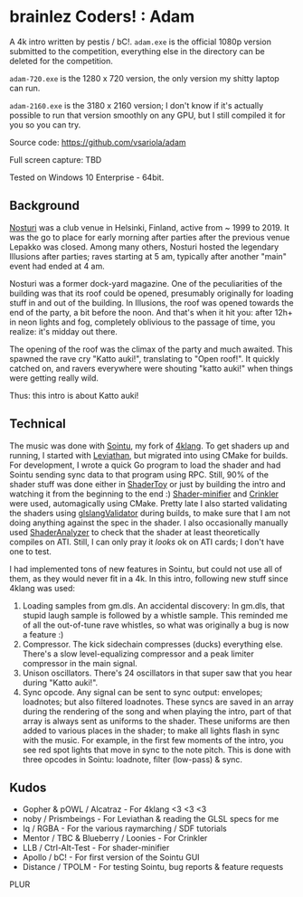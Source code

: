 # brainlez Coders! : Adam

A 4k intro written by pestis / bC!. `adam.exe` is the official 1080p version
submitted to the competition, everything else in the directory can be deleted
for the competition.

`adam-720.exe` is the 1280 x 720 version, the only version my shitty laptop can
run.

`adam-2160.exe` is the 3180 x 2160 version; I don't know if it's actually
possible to run that version smoothly on any GPU, but I still compiled it for
you so you can try.

Source code: https://github.com/vsariola/adam

Full screen capture: TBD

Tested on Windows 10 Enterprise - 64bit.

## Background

[Nosturi](https://fi.wikipedia.org/wiki/Nosturi_(Helsinki)) was a club venue in
Helsinki, Finland, active from ~ 1999 to 2019. It was the go to place for early
morning after parties after the previous venue Lepakko was closed. Among many
others, Nosturi hosted the legendary Illusions after parties; raves starting at
5 am, typically after another "main" event had ended at 4 am.

Nosturi was a former dock-yard magazine. One of the peculiarities of the
building was that its roof could be opened, presumably originally for loading
stuff in and out of the building. In Illusions, the roof was opened towards the
end of the party, a bit before the noon. And that's when it hit you: after 12h+
in neon lights and fog, completely oblivious to the passage of time, you
realize: it's midday out there.

The opening of the roof was the climax of the party and much awaited. This
spawned the rave cry "Katto auki!", translating to "Open roof!". It quickly
catched on, and ravers everywhere were shouting "katto auki!" when things were
getting really wild.

Thus: this intro is about Katto auki!

## Technical

The music was done with [Sointu](https://github.com/vsariola/sointu), my fork of
[4klang](https://github.com/hzdgopher/4klang). To get shaders up and running, I
started with [Leviathan](https://github.com/armak/Leviathan-2.0), but migrated
into using CMake for builds. For development, I wrote a quick Go program to load
the shader and had Sointu sending sync data to that program using RPC. Still,
90% of the shader stuff was done either in
[ShaderToy](https://www.shadertoy.com/) or just by building the intro and
watching it from the beginning to the end :)
[Shader-minifier](https://github.com/laurentlb/Shader_Minifier) and
[Crinkler](https://github.com/runestubbe/Crinkler) were used, automagically
using CMake. Pretty late I also started validating the shaders using
[glslangValidator](https://github.com/KhronosGroup/glslang) during builds, to
make sure that I am not doing anything against the spec in the shader. I also
occasionally manually used
[ShaderAnalyzer](https://gpuopen.com/archived/gpu-shaderanalyzer/) to check that
the shader at least theoretically compiles on ATI. Still, I can only pray it
_looks_ ok on ATI cards; I don't have one to test.

I had implemented tons of new features in Sointu, but could not use all of them,
as they would never fit in a 4k. In this intro, following new stuff since 4klang
was used:
1) Loading samples from gm.dls. An accidental discovery: In gm.dls, that stupid
   laugh sample is followed by a whistle sample. This reminded me of all the
   out-of-tune rave whistles, so what was originally a bug is now a feature :)
2) Compressor. The kick sidechain compresses (ducks) everything else. There's a
   slow level-equalizing compressor and a peak limiter compressor in the main
   signal.
3) Unison oscillators. There's 24 oscillators in that super saw that you hear
   during "Katto auki!".
4) Sync opcode. Any signal can be sent to sync output: envelopes; loadnotes; but
   also filtered loadnotes. These syncs are saved in an array during the
   rendering of the song and when playing the intro, part of that array is
   always sent as uniforms to the shader. These uniforms are then added to
   various places in the shader; to make all lights flash in sync with the
   music. For example, in the first few moments of the intro, you see red spot
   lights that move in sync to the note pitch. This is done with three opcodes
   in Sointu: loadnote, filter (low-pass) & sync.

## Kudos

- Gopher & pOWL / Alcatraz - For 4klang <3 <3 <3
- noby / Prismbeings - For Leviathan & reading the GLSL specs for me
- Iq / RGBA - For the various raymarching / SDF tutorials
- Mentor / TBC & Blueberry / Loonies - For Crinkler
- LLB / Ctrl-Alt-Test - For shader-minifier
- Apollo / bC! - For first version of the Sointu GUI
- Distance / TPOLM - For testing Sointu, bug reports & feature requests

PLUR
